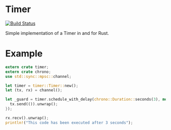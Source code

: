 # Timer

[![Build Status](https://api.travis-ci.org/Yoric/timer.rs.svg?branch=master)](https://travis-ci.org/Yoric/timer.rs)

Simple implementation of a Timer in and for Rust.

# Example
```rust
extern crate timer;
extern crate chrono;
use std::sync::mpsc::channel;

let timer = timer::Timer::new();
let (tx, rx) = channel();

let _guard = timer.schedule_with_delay(chrono::Duration::seconds(3), move || {
  tx.send(()).unwrap();
});

rx.recv().unwrap();
println!("This code has been executed after 3 seconds");
```
